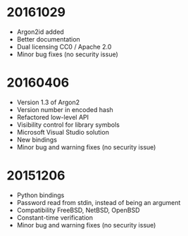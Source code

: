 # 20161029

* Argon2id added
* Better documentation
* Dual licensing CC0 / Apache 2.0
* Minor bug fixes (no security issue)

# 20160406

* Version 1.3 of Argon2
* Version number in encoded hash
* Refactored low-level API
* Visibility control for library symbols
* Microsoft Visual Studio solution
* New bindings
* Minor bug and warning fixes (no security issue)


# 20151206

* Python bindings
* Password read from stdin, instead of being an argument
* Compatibility FreeBSD, NetBSD, OpenBSD
* Constant-time verification
* Minor bug and warning fixes (no security issue)
